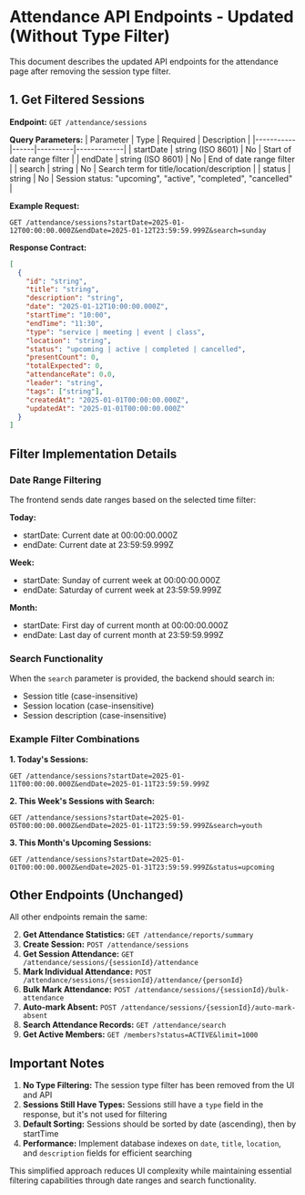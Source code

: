 # Attendance API Endpoints - Updated (Without Type Filter)

This document describes the updated API endpoints for the attendance page after removing the session type filter.

## 1. Get Filtered Sessions

**Endpoint:** `GET /attendance/sessions`

**Query Parameters:**
| Parameter | Type | Required | Description |
|-----------|------|----------|-------------|
| startDate | string (ISO 8601) | No | Start of date range filter |
| endDate | string (ISO 8601) | No | End of date range filter |
| search | string | No | Search term for title/location/description |
| status | string | No | Session status: "upcoming", "active", "completed", "cancelled" |

**Example Request:**
```
GET /attendance/sessions?startDate=2025-01-12T00:00:00.000Z&endDate=2025-01-12T23:59:59.999Z&search=sunday
```

**Response Contract:**
```json
[
  {
    "id": "string",
    "title": "string",
    "description": "string",
    "date": "2025-01-12T10:00:00.000Z",
    "startTime": "10:00",
    "endTime": "11:30",
    "type": "service | meeting | event | class",
    "location": "string",
    "status": "upcoming | active | completed | cancelled",
    "presentCount": 0,
    "totalExpected": 0,
    "attendanceRate": 0.0,
    "leader": "string",
    "tags": ["string"],
    "createdAt": "2025-01-01T00:00:00.000Z",
    "updatedAt": "2025-01-01T00:00:00.000Z"
  }
]
```

## Filter Implementation Details

### Date Range Filtering
The frontend sends date ranges based on the selected time filter:

**Today:**
- startDate: Current date at 00:00:00.000Z
- endDate: Current date at 23:59:59.999Z

**Week:**
- startDate: Sunday of current week at 00:00:00.000Z
- endDate: Saturday of current week at 23:59:59.999Z

**Month:**
- startDate: First day of current month at 00:00:00.000Z
- endDate: Last day of current month at 23:59:59.999Z

### Search Functionality
When the `search` parameter is provided, the backend should search in:
- Session title (case-insensitive)
- Session location (case-insensitive)
- Session description (case-insensitive)

### Example Filter Combinations

**1. Today's Sessions:**
```
GET /attendance/sessions?startDate=2025-01-11T00:00:00.000Z&endDate=2025-01-11T23:59:59.999Z
```

**2. This Week's Sessions with Search:**
```
GET /attendance/sessions?startDate=2025-01-05T00:00:00.000Z&endDate=2025-01-11T23:59:59.999Z&search=youth
```

**3. This Month's Upcoming Sessions:**
```
GET /attendance/sessions?startDate=2025-01-01T00:00:00.000Z&endDate=2025-01-31T23:59:59.999Z&status=upcoming
```

## Other Endpoints (Unchanged)

All other endpoints remain the same:

2. **Get Attendance Statistics:** `GET /attendance/reports/summary`
3. **Create Session:** `POST /attendance/sessions`
4. **Get Session Attendance:** `GET /attendance/sessions/{sessionId}/attendance`
5. **Mark Individual Attendance:** `POST /attendance/sessions/{sessionId}/attendance/{personId}`
6. **Bulk Mark Attendance:** `POST /attendance/sessions/{sessionId}/bulk-attendance`
7. **Auto-mark Absent:** `POST /attendance/sessions/{sessionId}/auto-mark-absent`
8. **Search Attendance Records:** `GET /attendance/search`
9. **Get Active Members:** `GET /members?status=ACTIVE&limit=1000`

## Important Notes

1. **No Type Filtering:** The session type filter has been removed from the UI and API
2. **Sessions Still Have Types:** Sessions still have a `type` field in the response, but it's not used for filtering
3. **Default Sorting:** Sessions should be sorted by date (ascending), then by startTime
4. **Performance:** Implement database indexes on `date`, `title`, `location`, and `description` fields for efficient searching

This simplified approach reduces UI complexity while maintaining essential filtering capabilities through date ranges and search functionality.